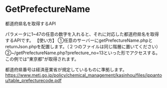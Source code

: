 # GetPrefectureName
都道府県名を取得するAPI

パラメータに1~47の任意の数字を入れると、それに対応した都道府県名を取得するAPIです。
【使い方】
①任意のサーバーにgetPrefectureName.phpとreturnJson.phpを配置します。（２つのファイルは同じ階層に置いてください）
②~/getPrefectureName.php?prefecture_no=13といった形でアクセスする。この例では"東京都"が取得されます。

都道府県番号は経済産業省が規定しているものに準拠します。
https://www.meti.go.jp/policy/chemical_management/kasinhou/files/ippantou/table_prefecturecode.pdf
